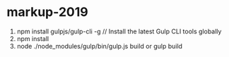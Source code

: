 # markup-2019

1. npm install gulpjs/gulp-cli -g // Install the latest Gulp CLI tools globally
2. npm install
3. node ./node_modules/gulp/bin/gulp.js build or gulp build